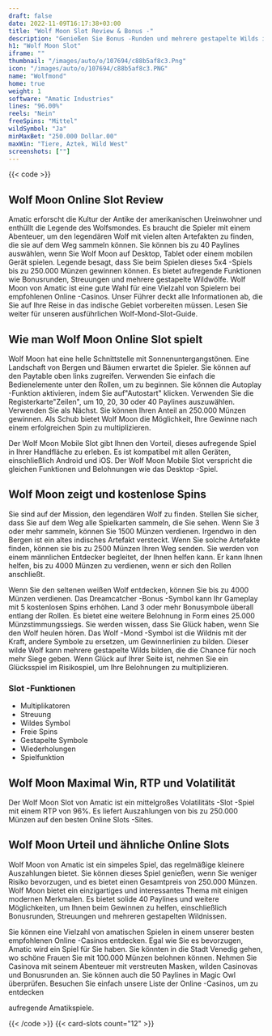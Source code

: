 ```yaml
---
draft: false
date: 2022-11-09T16:17:38+03:00
title: "Wolf Moon Slot Review & Bonus -"
description: "Genießen Sie Bonus -Runden und mehrere gestapelte Wilds im Wolf Moon Slot von Amatic! Lesen Sie unsere Rezension für die Informationen, die Sie wissen müssen! Beinhaltet Volatilität, Funktionen und RTP."
h1: "Wolf Moon Slot"
iframe: ""
thumbnail: "/images/auto/o/107694/c88b5af8c3.Png"
icon: "/images/auto/o/107694/c88b5af8c3.PNG"
name: "Wolfmond"
home: true
weight: 1
software: "Amatic Industries"
lines: "96.00%"
reels: "Nein"
freeSpins: "Mittel"
wildSymbol: "Ja"
minMaxBet: "250.000 Dollar.00"
maxWin: "Tiere, Aztek, Wild West"
screenshots: [""]
---
```


{{< code >}}<h2>Wolf Moon Online Slot Review</h2><p>Amatic erforscht die Kultur der Antike der amerikanischen Ureinwohner und enthüllt die Legende des Wolfsmondes. Es braucht die Spieler mit einem Abenteuer, um den legendären Wolf mit vielen alten Artefakten zu finden, die sie auf dem Weg sammeln können. Sie können bis zu 40 Paylines auswählen, wenn Sie Wolf Moon auf Desktop, Tablet oder einem mobilen Gerät spielen. Legende besagt, dass Sie beim Spielen dieses 5x4 -Spiels bis zu 250.000 Münzen gewinnen können. Es bietet aufregende Funktionen wie Bonusrunden, Streuungen und mehrere gestapelte Wildwölfe. Wolf Moon von Amatic ist eine gute Wahl für eine Vielzahl von Spielern bei empfohlenen Online -Casinos. Unser Führer deckt alle Informationen ab, die Sie auf Ihre Reise in das indische Gebiet vorbereiten müssen. Lesen Sie weiter für unseren ausführlichen Wolf-Mond-Slot-Guide.</p><h2>Wie man Wolf Moon Online Slot spielt</h2><p>Wolf Moon hat eine helle Schnittstelle mit Sonnenuntergangstönen. Eine Landschaft von Bergen und Bäumen erwartet die Spieler. Sie können auf den Paytable oben links zugreifen.  Verwenden Sie einfach die Bedienelemente unter den Rollen, um zu beginnen. Sie können die Autoplay -Funktion aktivieren, indem Sie auf"Autostart" klicken. Verwenden Sie die Registerkarte"Zeilen", um 10, 20, 30 oder 40 Paylines auszuwählen. Verwenden Sie als Nächst. Sie können Ihren Anteil an 250.000 Münzen gewinnen. Als Schub bietet Wolf Moon die Möglichkeit, Ihre Gewinne nach einem erfolgreichen Spin zu multiplizieren.</p><p>Der Wolf Moon Mobile Slot gibt Ihnen den Vorteil, dieses aufregende Spiel in Ihrer Handfläche zu erleben. Es ist kompatibel mit allen Geräten, einschließlich Android und iOS. Der Wolf Moon Mobile Slot verspricht die gleichen Funktionen und Belohnungen wie das Desktop -Spiel.</p><h2>Wolf Moon zeigt und kostenlose Spins</h2><p>Sie sind auf der Mission, den legendären Wolf zu finden. Stellen Sie sicher, dass Sie auf dem Weg alle Spielkarten sammeln, die Sie sehen. Wenn Sie 3 oder mehr sammeln, können Sie 1500 Münzen verdienen. Irgendwo in den Bergen ist ein altes indisches Artefakt versteckt. Wenn Sie solche Artefakte finden, können sie bis zu 2500 Münzen Ihren Weg senden. Sie werden von einem männlichen Entdecker begleitet, der Ihnen helfen kann. Er kann Ihnen helfen, bis zu 4000 Münzen zu verdienen, wenn er sich den Rollen anschließt.</p><p>Wenn Sie den seltenen weißen Wolf entdecken, können Sie bis zu 4000 Münzen verdienen. Das Dreamcatcher -Bonus -Symbol kann Ihr Gameplay mit 5 kostenlosen Spins erhöhen. Land 3 oder mehr Bonusymbole überall entlang der Rollen. Es bietet eine weitere Belohnung in Form eines 25.000 Münzstimmungssiegs. Sie werden wissen, dass Sie Glück haben, wenn Sie den Wolf heulen hören. Das Wolf -Mond -Symbol ist die Wildnis mit der Kraft, andere Symbole zu ersetzen, um Gewinnerlinien zu bilden. Dieser wilde Wolf kann mehrere gestapelte Wilds bilden, die die Chance für noch mehr Siege geben. Wenn Glück auf Ihrer Seite ist, nehmen Sie ein Glücksspiel im Risikospiel, um Ihre Belohnungen zu multiplizieren.</p><h3>
Slot -Funktionen</h3><ul>
<li></span>
Multiplikatoren</li>
<li></span>
Streuung</li>
<li></span>
Wildes Symbol</li>
<li></span>
Freie Spins</li>
<li></span>
Gestapelte Symbole</li>
<li></span>
Wiederholungen</li>
<li></span>
Spielfunktion</li></ul><h2>Wolf Moon Maximal Win, RTP und Volatilität</h2><p>Der Wolf Moon Slot von Amatic ist ein mittelgroßes Volatilitäts -Slot -Spiel mit einem RTP von 96%. Es liefert Auszahlungen von bis zu 250.000 Münzen auf den besten Online Slots -Sites.</p><h2>Wolf Moon Urteil und ähnliche Online Slots</h2><p>Wolf Moon von Amatic ist ein simpeles Spiel, das regelmäßige kleinere Auszahlungen bietet. Sie können dieses Spiel genießen, wenn Sie weniger Risiko bevorzugen, und es bietet einen Gesamtpreis von 250.000 Münzen. Wolf Moon bietet ein einzigartiges und interessantes Thema mit einigen modernen Merkmalen. Es bietet solide 40 Paylines und weitere Möglichkeiten, um Ihnen beim Gewinnen zu helfen, einschließlich Bonusrunden, Streuungen und mehreren gestapelten Wildnissen.</p>Sie können eine Vielzahl von amatischen Spielen in einem unserer besten empfohlenen Online -Casinos entdecken. Egal wie Sie es bevorzugen, Amatic wird ein Spiel für Sie haben. Sie könnten in die Stadt Venedig gehen, wo schöne Frauen Sie mit 100.000 Münzen belohnen können. Nehmen Sie Casinova mit seinem Abenteuer mit verstreuten Masken, wilden Casinovas und Bonusrunden an. Sie können auch die 50 Paylines in Magic Owl überprüfen. Besuchen Sie einfach unsere Liste der Online -Casinos, um zu entdecken<p>aufregende Amatikspiele.</p>{{< /code >}}
 {{< card-slots count="12" >}}